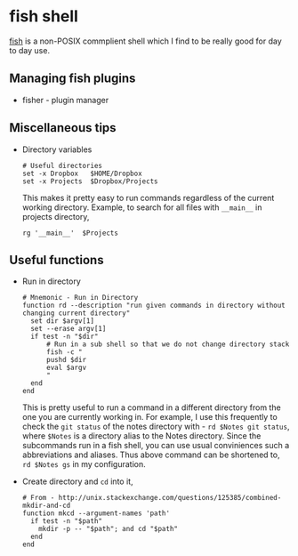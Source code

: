 # fish shell

[fish](https://fishshell.com) is a non-POSIX commplient shell which I find to be
really good for day to day use.

## Managing fish plugins

- fisher - plugin manager

## Miscellaneous tips

- Directory variables

  ```fish
  # Useful directories
  set -x Dropbox   $HOME/Dropbox
  set -x Projects  $Dropbox/Projects
  ```
  
  This makes it pretty easy to run commands regardless of the current working
  directory. Example, to search for all files with `__main__` in projects
  directory,
  
  ```fish
  rg '__main__'  $Projects
  ```

## Useful functions

- Run in directory

  ```fish
  # Mnemonic - Run in Directory
  function rd --description "run given commands in directory without changing current directory"
  	set dir $argv[1]
  	set --erase argv[1]
  	if test -n "$dir"
  		# Run in a sub shell so that we do not change directory stack
  		fish -c "
  		pushd $dir
  		eval $argv
  		"
  	end
  end
  ```
  
  This is pretty useful to run a command in a different directory from the one
  you are currently working in. For example, I use this frequently to check the
  `git status` of the notes directory with - `rd $Notes git status`, where
  `$Notes` is a directory alias to the Notes directory. Since the subcommands
  run in a fish shell, you can use usual conviniences such a abbreviations and
  aliases. Thus above command can be shortened to, `rd $Notes gs` in my
  configuration.
  
- Create directory and `cd` into it,

  ```fish
  # From - http://unix.stackexchange.com/questions/125385/combined-mkdir-and-cd
  function mkcd --argument-names 'path'
    if test -n "$path"
      mkdir -p -- "$path"; and cd "$path"
    end
  end
  ```
